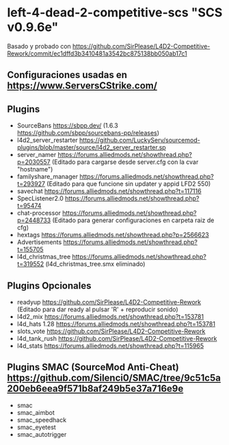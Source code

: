# left-4-dead-2-competitive-scs "SCS v0.9.6e"
Basado y probado con https://github.com/SirPlease/L4D2-Competitive-Rework/commit/ec1dffd3b3410481a3542bc875138bb050ab17c1
## Configuraciones usadas en https://www.ServersCStrike.com/
## Plugins
- SourceBans https://sbpp.dev/ (1.6.3 https://github.com/sbpp/sourcebans-pp/releases)
- l4d2_server_restarter https://github.com/LuckyServ/sourcemod-plugins/blob/master/source/l4d2_server_restarter.sp
- server_namer https://forums.alliedmods.net/showthread.php?p=2030557 (Editado para cargarse desde server.cfg con la cvar "hostname")
- familyshare_manager https://forums.alliedmods.net/showthread.php?t=293927 (Editado para que funcione sin updater y appid LFD2 550)
- savechat https://forums.alliedmods.net/showthread.php?t=117116
- SpecListener2.0 https://forums.alliedmods.net/showthread.php?t=95474
- chat-processor https://forums.alliedmods.net/showthread.php?p=2448733 (Editado para generar configuraciones en carpeta raiz de cfg)
- hextags https://forums.alliedmods.net/showthread.php?p=2566623
- Advertisements https://forums.alliedmods.net/showthread.php?t=155705
- l4d_christmas_tree https://forums.alliedmods.net/showthread.php?t=319552 (l4d_christmas_tree.smx eliminado)
## Plugins Opcionales
- readyup https://github.com/SirPlease/L4D2-Competitive-Rework (Editado para dar ready al pulsar 'R' + reproducir sonido)
- l4d2_mix https://forums.alliedmods.net/showthread.php?t=153781
- l4d_hats 1.28 https://forums.alliedmods.net/showthread.php?t=153781
- slots_vote https://github.com/SirPlease/L4D2-Competitive-Rework
- l4d_tank_rush https://github.com/SirPlease/L4D2-Competitive-Rework
- l4d_stats https://forums.alliedmods.net/showthread.php?t=115965
## Plugins SMAC (SourceMod Anti-Cheat) https://github.com/Silenci0/SMAC/tree/9c51c5a200eb6eea9f571b8af249b5e37a716e9e
- smac
- smac_aimbot
- smac_speedhack
- smac_eyetest
- smac_autotrigger